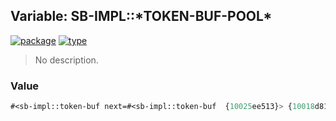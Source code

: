 ## Variable: SB-IMPL::\*TOKEN-BUF-POOL\*
[![package](https://img.shields.io/badge/Package-SB--IMPL-5f9ea0.svg?style=social&colorA=999999)](../) [![type](https://img.shields.io/badge/Type-Variable-5f9ea0.svg?style=social&colorA=999999)](../#variable) 

> No description.

### Value
```cl
#<sb-impl::token-buf next=#<sb-impl::token-buf  {10025ee513}> {10018d8103}>
```
